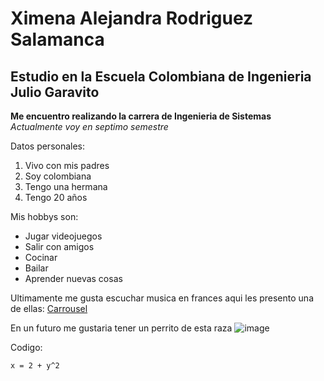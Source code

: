 # Ximena Alejandra Rodriguez Salamanca

## Estudio en la Escuela Colombiana de Ingenieria Julio Garavito

**Me encuentro realizando la carrera de Ingenieria de Sistemas** \
 _Actualmente voy en septimo semestre_
 
 Datos personales:
 1. Vivo con mis padres 
 2. Soy colombiana 
 3. Tengo una hermana 
 4. Tengo 20 años 
 
 Mis hobbys son: 
 - Jugar videojuegos
 - Salir con amigos 
 - Cocinar
 - Bailar
 - Aprender nuevas cosas
 
Ultimamente me gusta escuchar musica en frances aqui les presento una de ellas: [Carrousel](https://www.youtube.com/watch?v=pNJoBSNY1T8)

En un futuro me gustaria tener un perrito de esta raza 
![image](https://user-images.githubusercontent.com/123812926/216508147-7350dedf-2346-4927-9e94-313d2d617b93.png)

Codigo:

`x = 2 + y^2 `

